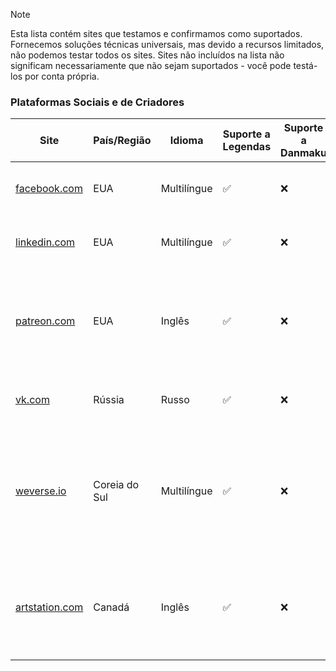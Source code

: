 > [!NOTE]
> Esta lista contém sites que testamos e confirmamos como suportados. Fornecemos soluções técnicas universais, mas devido a recursos limitados, não podemos testar todos os sites. Sites não incluídos na lista não significam necessariamente que não sejam suportados - você pode testá-los por conta própria.

### Plataformas Sociais e de Criadores

| Site                                                                | País/Região   | Idioma      | Suporte a Legendas | Suporte a Danmaku | Descrição                                                                                          |
| ------------------------------------------------------------------- | ------------- | ----------- | ------------------ | ----------------- | -------------------------------------------------------------------------------------------------- |
| <a href="https://facebook.com" target="_blank">facebook.com</a>     | EUA           | Multilíngue | ✅                 | ❌                | O maior site de serviço de rede social do mundo                                                    |
| <a href="https://linkedin.com" target="_blank">linkedin.com</a>     | EUA           | Multilíngue | ✅                 | ❌                | O maior site de rede social profissional do mundo                                                  |
| <a href="https://patreon.com" target="_blank">patreon.com</a>       | EUA           | Inglês      | ✅                 | ❌                | Uma plataforma que permite aos criadores ganhar renda através de assinaturas de fãs                |
| <a href="https://vk.com" target="_blank">vk.com</a>                 | Rússia        | Russo       | ✅                 | ❌                | O maior site de serviço de rede social na Rússia                                                   |
| <a href="https://weverse.io" target="_blank">weverse.io</a>         | Coreia do Sul | Multilíngue | ✅                 | ❌                | Uma plataforma global de comunidade de fãs lançada pela empresa de entretenimento sul-coreana HYBE |
| <a href="https://artstation.com" target="_blank">artstation.com</a> | Canadá        | Inglês      | ✅                 | ❌                | Uma plataforma de exposição para artistas em jogos, filmes e entretenimento de mídia               |
